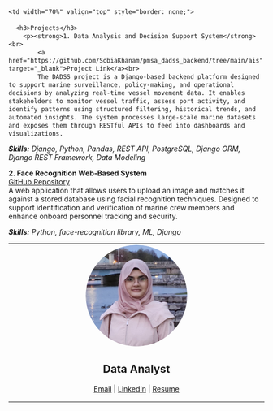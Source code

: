 <table style="border: none;">
  <tr>
    <td width="30%" align="center" valign="top" style="border: none;">
      <img src="/profile_pic.png" alt="Profile Picture" style="border-radius: 50%; width: 200px; height: 200px; object-fit: cover;"><br>
      <p align="center"><h2>  Data Analyst</h2></p>
      <p>
        <a href="mailto:sobiakhanam2000@gmail.com">Email</a> |
        <a href="https://linkedin.com/in/sobia-khanam" target="_blank">LinkedIn</a> |
        <a href="/SOBIA KHANAM - RESUME.pdf" target="_blank">Resume</a>
      </p>
    </td>

    <td width="70%" valign="top" style="border: none;">

      <h3>Projects</h3>
        <p><strong>1. Data Analysis and Decision Support System</strong><br>
            <a href="https://github.com/SobiaKhanam/pmsa_dadss_backend/tree/main/ais" target="_blank">Project Link</a><br>
            The DADSS project is a Django-based backend platform designed to support marine surveillance, policy-making, and operational decisions by analyzing real-time vessel movement data. It enables stakeholders to monitor vessel traffic, assess port activity, and identify patterns using structured filtering, historical trends, and automated insights. The system processes large-scale marine datasets and exposes them through RESTful APIs to feed into dashboards and visualizations.

<em><strong>Skills:</strong> Django, Python, Pandas, REST API, PostgreSQL, Django ORM, Django REST Framework, Data Modeling</em>

<p><strong>2. Face Recognition Web-Based System</strong><br>
<a href="https://github.com/yourusername/face-recognition-webapp" target="_blank">GitHub Repository</a><br>
A web application that allows users to upload an image and matches it against a stored database using facial recognition techniques. Designed to support identification and verification of marine crew members and enhance onboard personnel tracking and security.

<em><strong>Skills:</strong> Python, face-recognition library, ML, Django</em>
</p>
</p>
    </td>
  </tr>
</table>
